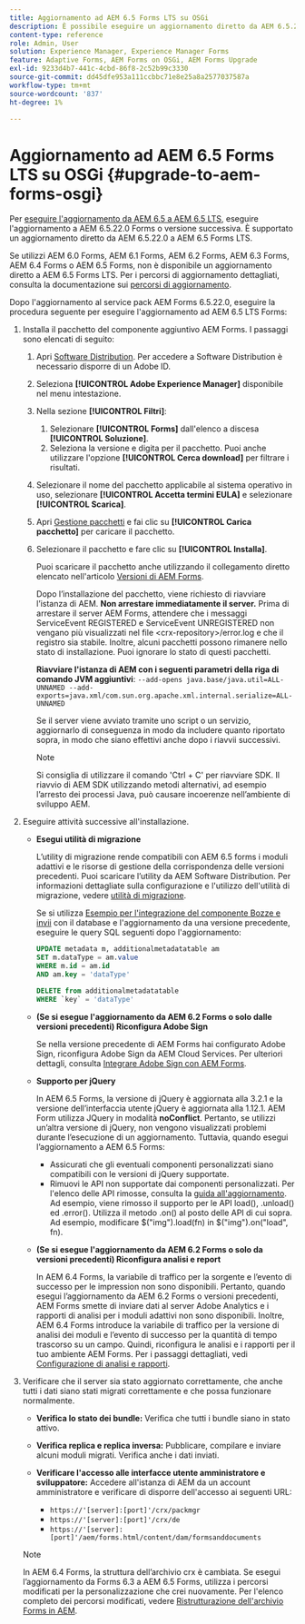 ```yaml
---
title: Aggiornamento ad AEM 6.5 Forms LTS su OSGi
description: È possibile eseguire un aggiornamento diretto da AEM 6.5.22.0 Forms a AEM 6.5 Forms LTS.
content-type: reference
role: Admin, User
solution: Experience Manager, Experience Manager Forms
feature: Adaptive Forms, AEM Forms on OSGi, AEM Forms Upgrade
exl-id: 9233d4b7-441c-4cbd-86f8-2c52b99c3330
source-git-commit: dd45dfe953a111ccbbc71e8e25a8a2577037587a
workflow-type: tm+mt
source-wordcount: '837'
ht-degree: 1%

---
```


# Aggiornamento ad AEM 6.5 Forms LTS su OSGi {#upgrade-to-aem-forms-osgi}

Per [eseguire l&#39;aggiornamento da AEM 6.5 a AEM 6.5 LTS](/help/sites-deploying/upgrade.md), eseguire l&#39;aggiornamento a AEM 6.5.22.0 Forms o versione successiva. È supportato un aggiornamento diretto da AEM 6.5.22.0 a AEM 6.5 Forms LTS.

Se utilizzi AEM 6.0 Forms, AEM 6.1 Forms, AEM 6.2 Forms, AEM 6.3 Forms, AEM 6.4 Forms o AEM 6.5 Forms, non è disponibile un aggiornamento diretto a AEM 6.5 Forms LTS. Per i percorsi di aggiornamento dettagliati, consulta la documentazione sui [percorsi di aggiornamento](/help/forms/using/upgrade.md).

Dopo l&#39;aggiornamento al service pack AEM Forms 6.5.22.0, eseguire la procedura seguente per eseguire l&#39;aggiornamento ad AEM 6.5 LTS Forms:

1. Installa il pacchetto del componente aggiuntivo AEM Forms. I passaggi sono elencati di seguito:

   1. Apri [Software Distribution](https://experience.adobe.com/downloads). Per accedere a Software Distribution è necessario disporre di un Adobe ID.
   1. Seleziona **[!UICONTROL Adobe Experience Manager]** disponibile nel menu intestazione.
   1. Nella sezione **[!UICONTROL Filtri]**:
      1. Selezionare **[!UICONTROL Forms]** dall&#39;elenco a discesa **[!UICONTROL Soluzione]**.
      1. Seleziona la versione e digita per il pacchetto. Puoi anche utilizzare l&#39;opzione **[!UICONTROL Cerca download]** per filtrare i risultati.
   1. Selezionare il nome del pacchetto applicabile al sistema operativo in uso, selezionare **[!UICONTROL Accetta termini EULA]** e selezionare **[!UICONTROL Scarica]**.
   1. Apri [Gestione pacchetti](/help/sites-administering/package-manager.md) e fai clic su **[!UICONTROL Carica pacchetto]** per caricare il pacchetto.
   1. Selezionare il pacchetto e fare clic su **[!UICONTROL Installa]**.

      Puoi scaricare il pacchetto anche utilizzando il collegamento diretto elencato nell&#39;articolo [Versioni di AEM Forms](https://experienceleague.adobe.com/en/docs/experience-manager-release-information/aem-release-updates/forms-updates/aem-forms-releases).

      Dopo l’installazione del pacchetto, viene richiesto di riavviare l’istanza di AEM. **Non arrestare immediatamente il server.** Prima di arrestare il server AEM Forms, attendere che i messaggi ServiceEvent REGISTERED e ServiceEvent UNREGISTERED non vengano più visualizzati nel file &lt;crx-repository>/error.log e che il registro sia stabile. Inoltre, alcuni pacchetti possono rimanere nello stato di installazione. Puoi ignorare lo stato di questi pacchetti.


      **Riavviare l&#39;istanza di AEM con i seguenti parametri della riga di comando JVM aggiuntivi**:
      `--add-opens java.base/java.util=ALL-UNNAMED --add-exports=java.xml/com.sun.org.apache.xml.internal.serialize=ALL-UNNAMED`

      Se il server viene avviato tramite uno script o un servizio, aggiornarlo di conseguenza in modo da includere quanto riportato sopra, in modo che siano effettivi anche dopo i riavvii successivi.

      >[!NOTE]
      >
      > Si consiglia di utilizzare il comando &#39;Ctrl + C&#39; per riavviare SDK. Il riavvio di AEM SDK utilizzando metodi alternativi, ad esempio l’arresto dei processi Java, può causare incoerenze nell’ambiente di sviluppo AEM.

1. Eseguire attività successive all&#39;installazione.

   * **Esegui utilità di migrazione**

     L’utility di migrazione rende compatibili con AEM 6.5 forms i moduli adattivi e le risorse di gestione della corrispondenza delle versioni precedenti. Puoi scaricare l’utility da AEM Software Distribution. Per informazioni dettagliate sulla configurazione e l&#39;utilizzo dell&#39;utilità di migrazione, vedere [utilità di migrazione](../../forms/using/migration-utility.md).

     Se si utilizza [Esempio per l&#39;integrazione del componente Bozze e invii](https://helpx.adobe.com/experience-manager/6-3/forms/using/integrate-draft-submission-database.html) con il database e l&#39;aggiornamento da una versione precedente, eseguire le query SQL seguenti dopo l&#39;aggiornamento:

     ```sql
     UPDATE metadata m, additionalmetadatatable am
     SET m.dataType = am.value
     WHERE m.id = am.id
     AND am.key = 'dataType'
     ```

     ```sql
     DELETE from additionalmetadatatable
     WHERE `key` = 'dataType'
     ```

   * **(Se si esegue l&#39;aggiornamento da AEM 6.2 Forms o solo dalle versioni precedenti) Riconfigura Adobe Sign**

     Se nella versione precedente di AEM Forms hai configurato Adobe Sign, riconfigura Adobe Sign da AEM Cloud Services. Per ulteriori dettagli, consulta [Integrare Adobe Sign con AEM Forms](../../forms/using/adobe-sign-integration-adaptive-forms.md).

   * **Supporto per jQuery**

     In AEM 6.5 Forms, la versione di jQuery è aggiornata alla 3.2.1 e la versione dell’interfaccia utente jQuery è aggiornata alla 1.12.1. AEM Form utilizza JQuery in modalità **noConflict**. Pertanto, se utilizzi un’altra versione di jQuery, non vengono visualizzati problemi durante l’esecuzione di un aggiornamento. Tuttavia, quando esegui l’aggiornamento a AEM 6.5 Forms:

      * Assicurati che gli eventuali componenti personalizzati siano compatibili con le versioni di jQuery supportate.
      * Rimuovi le API non supportate dai componenti personalizzati. Per l&#39;elenco delle API rimosse, consulta la [guida all&#39;aggiornamento](https://jquery.com/upgrade-guide/3.0/). Ad esempio, viene rimosso il supporto per le API load(), .unload() ed .error(). Utilizza il metodo .on() al posto delle API di cui sopra. Ad esempio, modificare $(&quot;img&quot;).load(fn) in $(&quot;img&quot;).on(&quot;load&quot;, fn).

   * **(Se si esegue l&#39;aggiornamento da AEM 6.2 Forms o solo da versioni precedenti) Riconfigura analisi e report**

     In AEM 6.4 Forms, la variabile di traffico per la sorgente e l’evento di successo per le impression non sono disponibili. Pertanto, quando esegui l’aggiornamento da AEM 6.2 Forms o versioni precedenti, AEM Forms smette di inviare dati al server Adobe Analytics e i rapporti di analisi per i moduli adattivi non sono disponibili. Inoltre, AEM 6.4 Forms introduce la variabile di traffico per la versione di analisi dei moduli e l’evento di successo per la quantità di tempo trascorso su un campo. Quindi, riconfigura le analisi e i rapporti per il tuo ambiente AEM Forms. Per i passaggi dettagliati, vedi [Configurazione di analisi e rapporti](../../forms/using/configure-analytics-forms-documents.md).

1. Verificare che il server sia stato aggiornato correttamente, che anche tutti i dati siano stati migrati correttamente e che possa funzionare normalmente.

   * **Verifica lo stato dei bundle:** Verifica che tutti i bundle siano in stato attivo.
   * **Verifica replica e replica inversa:** Pubblicare, compilare e inviare alcuni moduli migrati. Verifica anche i dati inviati.
   * **Verificare l&#39;accesso alle interfacce utente amministratore e sviluppatore:** Accedere all&#39;istanza di AEM da un account amministratore e verificare di disporre dell&#39;accesso ai seguenti URL:

      * `https://'[server]:[port]'/crx/packmgr`
      * `https://'[server]:[port]'/crx/de`
      * `https://'[server]:[port]'/aem/forms.html/content/dam/formsanddocuments`

   >[!NOTE]
   >
   >In AEM 6.4 Forms, la struttura dell’archivio crx è cambiata. Se esegui l’aggiornamento da Forms 6.3 a AEM 6.5 Forms, utilizza i percorsi modificati per la personalizzazione che crei nuovamente. Per l&#39;elenco completo dei percorsi modificati, vedere [Ristrutturazione dell&#39;archivio Forms in AEM](https://experienceleague.adobe.com/en/docs/experience-manager-65/content/implementing/deploying/restructuring/forms-repository-restructuring-in-aem-6-5).
